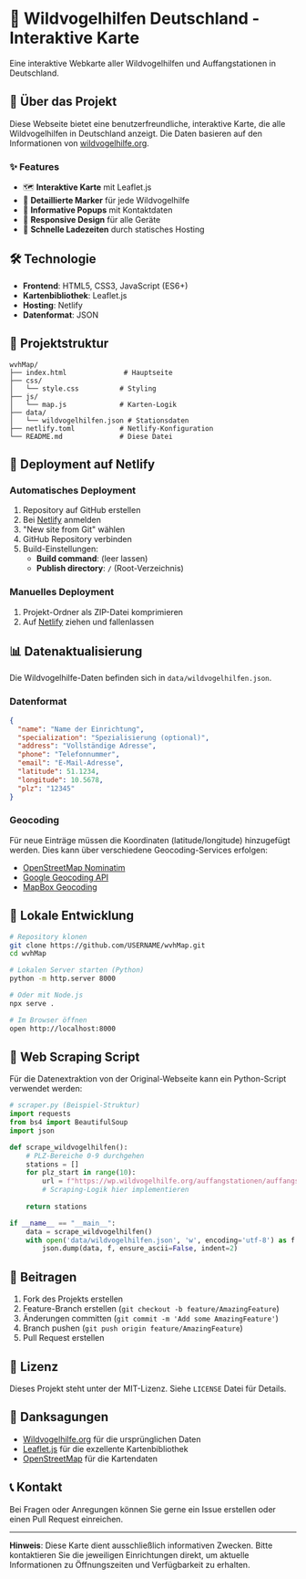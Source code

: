 # 🦅 Wildvogelhilfen Deutschland - Interaktive Karte

Eine interaktive Webkarte aller Wildvogelhilfen und Auffangstationen in Deutschland.

## 🎯 Über das Projekt

Diese Webseite bietet eine benutzerfreundliche, interaktive Karte, die alle Wildvogelhilfen in Deutschland anzeigt. Die Daten basieren auf den Informationen von [wildvogelhilfe.org](https://wp.wildvogelhilfe.org/auffangstationen/karte-der-auffangstationen/).

### ✨ Features

- 🗺️ **Interaktive Karte** mit Leaflet.js
- 📍 **Detaillierte Marker** für jede Wildvogelhilfe
- 💬 **Informative Popups** mit Kontaktdaten
- 🎨 **Responsive Design** für alle Geräte
- 🚀 **Schnelle Ladezeiten** durch statisches Hosting

## 🛠️ Technologie

- **Frontend**: HTML5, CSS3, JavaScript (ES6+)
- **Kartenbibliothek**: Leaflet.js
- **Hosting**: Netlify
- **Datenformat**: JSON

## 📁 Projektstruktur

```
wvhMap/
├── index.html              # Hauptseite
├── css/
│   └── style.css          # Styling
├── js/
│   └── map.js             # Karten-Logik
├── data/
│   └── wildvogelhilfen.json # Stationsdaten
├── netlify.toml           # Netlify-Konfiguration
└── README.md              # Diese Datei
```

## 🚀 Deployment auf Netlify

### Automatisches Deployment

1. Repository auf GitHub erstellen
2. Bei [Netlify](https://netlify.app) anmelden
3. "New site from Git" wählen
4. GitHub Repository verbinden
5. Build-Einstellungen:
   - **Build command**: (leer lassen)
   - **Publish directory**: `/` (Root-Verzeichnis)

### Manuelles Deployment

1. Projekt-Ordner als ZIP-Datei komprimieren
2. Auf [Netlify](https://netlify.app) ziehen und fallenlassen

## 📊 Datenaktualisierung

Die Wildvogelhilfe-Daten befinden sich in `data/wildvogelhilfen.json`. 

### Datenformat

```json
{
  "name": "Name der Einrichtung",
  "specialization": "Spezialisierung (optional)",
  "address": "Vollständige Adresse",
  "phone": "Telefonnummer",
  "email": "E-Mail-Adresse",
  "latitude": 51.1234,
  "longitude": 10.5678,
  "plz": "12345"
}
```

### Geocoding

Für neue Einträge müssen die Koordinaten (latitude/longitude) hinzugefügt werden. 
Dies kann über verschiedene Geocoding-Services erfolgen:

- [OpenStreetMap Nominatim](https://nominatim.openstreetmap.org/)
- [Google Geocoding API](https://developers.google.com/maps/documentation/geocoding)
- [MapBox Geocoding](https://docs.mapbox.com/api/search/geocoding/)

## 🔧 Lokale Entwicklung

```bash
# Repository klonen
git clone https://github.com/USERNAME/wvhMap.git
cd wvhMap

# Lokalen Server starten (Python)
python -m http.server 8000

# Oder mit Node.js
npx serve .

# Im Browser öffnen
open http://localhost:8000
```

## 📝 Web Scraping Script

Für die Datenextraktion von der Original-Webseite kann ein Python-Script verwendet werden:

```python
# scraper.py (Beispiel-Struktur)
import requests
from bs4 import BeautifulSoup
import json

def scrape_wildvogelhilfen():
    # PLZ-Bereiche 0-9 durchgehen
    stations = []
    for plz_start in range(10):
        url = f"https://wp.wildvogelhilfe.org/auffangstationen/auffangstationen-plz-gebiet-{plz_start}/"
        # Scraping-Logik hier implementieren
        
    return stations

if __name__ == "__main__":
    data = scrape_wildvogelhilfen()
    with open('data/wildvogelhilfen.json', 'w', encoding='utf-8') as f:
        json.dump(data, f, ensure_ascii=False, indent=2)
```

## 🤝 Beitragen

1. Fork des Projekts erstellen
2. Feature-Branch erstellen (`git checkout -b feature/AmazingFeature`)
3. Änderungen committen (`git commit -m 'Add some AmazingFeature'`)
4. Branch pushen (`git push origin feature/AmazingFeature`)
5. Pull Request erstellen

## 📄 Lizenz

Dieses Projekt steht unter der MIT-Lizenz. Siehe `LICENSE` Datei für Details.

## 🙏 Danksagungen

- [Wildvogelhilfe.org](https://wp.wildvogelhilfe.org/) für die ursprünglichen Daten
- [Leaflet.js](https://leafletjs.com/) für die exzellente Kartenbibliothek
- [OpenStreetMap](https://www.openstreetmap.org/) für die Kartendaten

## 📞 Kontakt

Bei Fragen oder Anregungen können Sie gerne ein Issue erstellen oder einen Pull Request einreichen.

---

**Hinweis**: Diese Karte dient ausschließlich informativen Zwecken. Bitte kontaktieren Sie die jeweiligen Einrichtungen direkt, um aktuelle Informationen zu Öffnungszeiten und Verfügbarkeit zu erhalten.
